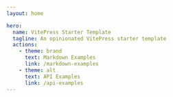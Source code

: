 ```yaml
---
layout: home

hero:
  name: VitePress Starter Template
  tagline: An opinionated VitePress starter template
  actions:
    - theme: brand
      text: Markdown Examples
      link: /markdown-examples
    - theme: alt
      text: API Examples
      link: /api-examples
---
```

